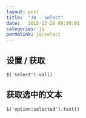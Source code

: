```yaml
---
layout: post
title:  "JQ - select"
date:   2015-12-28 00:00:01
categories: jq
permalink: jq/select
---
```




## 设置 / 获取

	$('select').val()

## 获取选中的文本

	$('option:selected').text()

